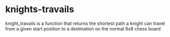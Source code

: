 # knights-travails
knight_travails is a function that returns the shortest path a knight can travel from a given start position to a destination on the normal 8x8 chess board